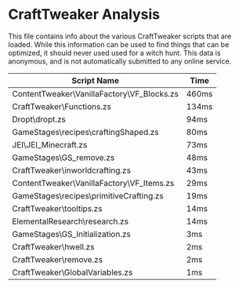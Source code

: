 # CraftTweaker Analysis

This file contains info about the various CraftTweaker scripts that are loaded.
While this information can be used to find things that can be optimized, it
should never used used for a witch hunt. This data is anonymous, and is not
automatically submitted to any online service.

| Script Name                                | Time  |
|--------------------------------------------|-------|
| ContentTweaker\VanillaFactory\VF_Blocks.zs | 460ms |
| CraftTweaker\Functions.zs                  | 134ms |
| Dropt\dropt.zs                             | 94ms  |
| GameStages\recipes\craftingShaped.zs       | 80ms  |
| JEI\JEI_Minecraft.zs                       | 73ms  |
| GameStages\GS_remove.zs                    | 48ms  |
| CraftTweaker\inworldcrafting.zs            | 43ms  |
| ContentTweaker\VanillaFactory\VF_Items.zs  | 29ms  |
| GameStages\recipes\primitiveCrafting.zs    | 19ms  |
| CraftTweaker\tooltips.zs                   | 14ms  |
| ElementalResearch\research.zs              | 14ms  |
| GameStages\GS_Initialization.zs            | 3ms   |
| CraftTweaker\hwell.zs                      | 2ms   |
| CraftTweaker\remove.zs                     | 2ms   |
| CraftTweaker\GlobalVariables.zs            | 1ms   |
